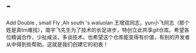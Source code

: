 # -
Add Double , small Fly ,Ah south 's waluolan
王增双同志，yun小飞同志（那个姓是真tm难找），南宇飞先生为了技术的长足进步，特创立此共享git仓库。希望各位精诚合作，少扯咸淡，多谈技术。也希望这个仓库能变得有价值，有别的开发者从中得到些帮助。这就是我们创建它的初衷！
